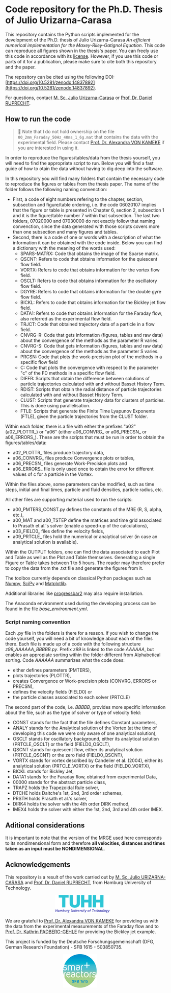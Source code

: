 # Code repository for the Ph.D. Thesis of Julio Urizarna-Carasa

This repository contains the Python scripts implemented for the development of the Ph.D. thesis of Julio Urizarna-Carasa _An efficient numerical implementation for the Maxey-Riley-Gatignol Equation_. This code can reproduce all figures shown in the thesis's paper. You can freely use this code in accordance with its [license](https://github.com/JulioUri/Thesis_Efficient-Numerics-on-MRGE/blob/main/LICENSE). However, if you use this code or parts of it for a publication, please make sure to cite both this repository and the paper.

The repository can be cited using the following DOI: [https://doi.org/10.5281/zenodo.14837892](https://doi.org/10.5281/zenodo.14837892).

For questions, contact [M. Sc. Julio Urizarna-Carasa](https://www.linkedin.com/in/julio-urizarna/) or [Prof. Dr. Daniel RUPRECHT](https://www.mat.tuhh.de/home/druprecht/?homepage_id=druprecht).


## How to run the code

> :mega: Note that I do not hold ownership on the file `00_2mm_Faraday_50Hz_40ms_1_6g.mat` that contains the data with the experimental field. Please contact [Prof. Dr. Alexandra VON KAMEKE](https://www.haw-hamburg.de/hochschule/beschaeftigte/detail/person/person/show/alexandra-von-kameke/) if you are interested in using it.

In order to reproduce the figures/tables/data from the thesis yourself, you will need to find the appropriate script to run. Below you will find a fast guide of how to otain the data without having to dig deep into the software.

In this repository you will find many folders that contain the necessary code to reproduce the figures or tables from the thesis paper. The name of the folder follows the following naming convenction:

- First, a code of eight numbers refering to the chapter, section, subsection and figure/table ordering, i.e. the code 06020107 implies that the figure or table is presented in Chapter 6, section 2, subsection 1 and it is the figure/table number 7 within that subsection. The last two folders, 07020000 and 07030000 do not exactly follow that naming convenction, since the data generated with those scripts covers more than one subsection and many figures and tables.
- Second, there is a code of one or words with a description of what the information it can be obtained with the code inside. Below you can find a dictionary with the meaning of the words used:
  * SPARS-MATRX: Code that obtains the image of the Sparse matrix.
  * QSCNT: Refers to code that obtains information for the quiescent flow field.
  * VORTX: Refers to code that obtains information for the vortex flow field.
  * OSCLT: Refers to code that obtains information for the oscillatory flow field.
  * DGYRE: Refers to code that obtains information for the double gyre flow field.
  * BICKL: Refers to code that obtains information for the Bickley jet flow field.
  * DATA1: Refers to code that obtains information for the Faraday flow, also referred as the experimental flow field.
  * TRJCT: Code that obtained trajectory data of a particle in a flow field.
  * CNVRG-R: Code that gets information (figures, tables and raw data) about the convergence of the methods as the parameter R varies.
  * CNVRG-S: Code that gets information (figures, tables and raw data) about the convergence of the methods as the parameter S varies.
  * PRCSN: Code that plots the work-precision plot of the methods in a specific flow field
  * C: Code that plots the convergence with respect to the parameter "c" of the FD methods in a specific flow field.
  * DIFFR: Scripts that obtain the difference between solutions of particle trajectories calculated with and without Basset History Term.
  * RDIST: Scripts that obtain the radial distance of particle trajectories calculated with and without Basset History Term.
  * CLUST: Scripts that generate trajectory data for clusters of particles. This is done using parallelisation.
  * FTLE: Scripts that generate the Finite Time Lyapunov Exponents (FTLE), given the particle trajectories from the CLUST folder.

Within each folder, there is a file with either the prefixes "a02" (a02_PLOTTR_) or "a06" (either a06_CONVRG_ or a06_PRECSN_ or a06_ERRORS_). These are the scripts that must be run in order to obtain the figures/tables/data:

- a02_PLOTTR_ files produce trajectory data,
- a06_CONVRG_ files produce Convergence plots or tables,
- a06_PRECSN_ files generate Work-Precision plots and
- a06_ERRORS_ file is only used once to obtain the error for different values of c for a particle in the Vortex. 

Within the files above, some parameters can be modified, such as time steps, initial and final times, particle and fluid densities, particle radius, etc.

All other files are supporting material used to run the scripts:

- a00_PMTERS_CONST.py defines the constants of the MRE (R, S, alpha, etc.),
- a00_MAT and a00_TSTEP define the matrices and time grid associated to Prasath et al.'s solver (enable a speed-up of the calculations),
- a03_FIELD0_ files define the velocity fields,
- a09_PRTCLE_ files hold the numerical or analytical solver (in case an analytical solution is available).

Within the OUTPUT folders, one can find the data associated to each Plot and Table as well as the Plot and Table themselves. Generating a single Figure or Table takes between 1 to 5 hours. The reader may therefore prefer to copy the data from the .txt file and generate the figures from it.

The toolbox currently depends on classical Python packages such as [Numpy](https://numpy.org/), [SciPy](https://scipy.org/) and [Matplotlib](https://matplotlib.org/).

Additional libraries like [progressbar2](https://pypi.org/project/progressbar2/) may also require installation.

The Anaconda environment used during the developing process can be found in the file *base_environment.yml*. 

### Script naming convention

Each .py file in the folders is there for a reason. If you wish to change the code yourself, you will need a bit of knowledge about each of the files there. Each file is made up of a code with the following structure *z99_AAAAAA_BBBBB.py*. Prefix *z99* is linked to the code *AAAAAA*, but enables an appropiate sorting within the folder different from Alphabetical sorting. Code *AAAAAA* summarizes what the code does:

 - either defines parameters (PMTERS),
 - plots trajectories (PLOTTR),
 - creates Convergence or Work-precision plots (CONVRG, ERRORS or PRECSN),
 - defines the velocity fields (FIELD0) or
 - the particle classes associated to each solver (PRTCLE)

 The second part of the code, i.e. *BBBBB*, provides more specific information about the file, such as the type of solver or type of velocity field:

 - CONST stands for the fact that the file defines Constant parameters,
 - ANALY stands for the Analytical solution of the Vortex (at the time of developing this code we were only aware of one analytical solution),
 - OSCLT stands for oscillatory background, either its analytical solution (PRTCLE_OSCLT) or the field (FIELD0_OSCLT),
 - QSCNT stands for quiescent flow, either its analytical solution (PRTCLE_QSCNT) or the zero field (FIELD0_QSCNT),
 - VORTX stands for vortex described by Candelier et al. (2004), either its analytical solution (PRTCLE_VORTX) or the field (FIELD0_VORTX),
 - BICKL stands for Bickley Jet,
 - DATA1 stands for the Faraday flow, obtained from experimental Data,
 - 00000 stands for the abstract particle class,
 - TRAPZ holds the Trapezoidal Rule solver,
 - DTCHE holds Daitche's 1st, 2nd, 3rd order schemes,
 - PRSTH holds Prasath et al.'s solver,
 - DIRK4 holds the solver with the 4th order DIRK method,
 - IMEX4 holds the solver with either the 1st, 2nd, 3rd and 4th order IMEX.

## Aditional considerations

It is important to note that the version of the MRGE used here corresponds to its nondimensional form and therefore **all velocities, distances and times taken as an input must be NONDIMENSIONAL**.

## Acknowledgements

This repository is a result of the work carried out by 
[ M. Sc. Julio URIZARNA-CARASA](https://www.mat.tuhh.de/home/jurizarna_en) and [Prof. Dr. Daniel RUPRECHT](https://www.mat.tuhh.de/home/druprecht/?homepage_id=druprecht), from Hamburg University of Technology.

<p align="center">
  <img src="./Logos/tuhh-logo.png" height="55"/> &nbsp;&nbsp;&nbsp;&nbsp;
</p>

We are grateful to [Prof. Dr. Alexandra VON KAMEKE](https://www.haw-hamburg.de/hochschule/beschaeftigte/detail/person/person/show/alexandra-von-kameke/) for providing us with the data from the experimental measurements of the Faraday flow and to [Prof. Dr. Kathrin PADBERG-GEHLE](https://www.leuphana.de/institute/imd/personen/kathrin-padberg-gehle.html) for providing the Bickley jet example.

This project is funded by the Deutsche Forschungsgemeinschaft (DFG, German Research Foundation) - SFB 1615 - 503850735.

<p align="center">
  <img src="./Logos/tu_SMART_LOGO_02.jpg" height="105"/> &nbsp;&nbsp;&nbsp;&nbsp;&nbsp;&nbsp;&nbsp;&nbsp;
</p>
